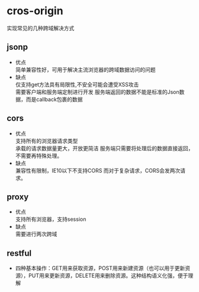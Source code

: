 # cros-origin
实现常见的几种跨域解决方式
## jsonp  
* 优点  
    简单兼容性好，可用于解决主流浏览器的跨域数据访问的问题  
* 缺点  
    仅支持get方法具有局限性,不安全可能会遭受XSS攻击  
    需要客户端和服务端定制进行开发
    服务端返回的数据不能是标准的Json数据，而是callback包裹的数据
## cors  
* 优点  
    支持所有的浏览器请求类型  
    承载的请求数据量更大，开放更简洁
    服务端只需要将处理后的数据直接返回，不需要再特殊处理。  
* 缺点  
    兼容性有限制，IE10以下不支持CORS
    而对于复杂请求，CORS会发两次请求。
      
## proxy  
* 优点  
    支持所有浏览器，支持session
* 缺点  
    需要进行两次跨域
## restful
* 四种基本操作：GET用来获取资源，POST用来新建资源（也可以用于更新资源），PUT用来更新资源，DELETE用来删除资源。这种结构语义化强，便于理解
